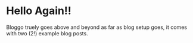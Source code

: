 # Hello Again!!

Bloggo truely goes above and beyond as far as blog setup goes, it comes with two (2!) example blog posts.